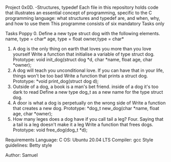 Project 0x0D. -Structures, typedef
Each file in this repository holds code that illustrates an essential concept of programming, specific to the C programming language: what structures and typedef are, and when, why, and how to use them
This programme consists of six mandatory Tasks only

Tasks
Poppy
0. Define a new type struct dog with the following elements.
   name, type = char*
   age, type = float
   owner,type = char*
1. A dog is the only thing on earth that loves you more than you love yourself
   Write a function that initialise a variable of type struct dog.
   Prototype: void init_dog(struct dog *d, char *name, float age, char *owner);
2. A dog will teach you unconditional love. If you can have that in your life, things won't be too bad
   Write a function that prints a struct dog.
   Prototype: *void print_dog(struct dog d);
3. Outside of a dog, a book is a man's bet friend. inside of a dog it's too dark to read
   Define a new type dog_t as a new name for the type struct dog.
4. A door is what a dog is perpetually on the wrong side of
   Write a function that creates a new dog.
   Prototype: *dog_t new_dog(char *name, float age, char *owner);
5. How many leges does a dog have if you call tail a leg? Four. Saying that a tail is a leg doesn't make it a leg
   Write a function that frees dogs.
   Prototype: void free_dog(dog_t *d);

Requirements
Language: C
OS: Ubuntu 20.04 LTS
Compiler: gcc 
Style guidelines: Betty style

Author:
Samuel
